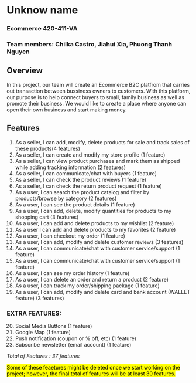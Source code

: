 # Unknow name
### Ecommerce 420-411-VA
### Team members: Chilka Castro, Jiahui Xia, Phuong Thanh Nguyen

## Overview
In this project, our team will create an Ecommerce B2C platfrom that carries out transaction between bussiness owners to customers. With this platform, our purpose is to help connect buyers to small, family business as well as promote their business. We would like to create a place where anyone can open their own business and start making money. 

## Features
1. As a seller, I can add, modify, delete products for sale and track sales of these products(4 features) 
2. As a seller, I can create and modify my store profile (1 feature)
3. As a seller, I can view product purchases and mark them as shipped while adding tracking information (2 features)
4. As a seller, I can communicate/chat with buyers (1 feature)
5. As a seller, I can check the product reviews (1 feature)
6. As a seller, I can check the return product request (1 feature)
7. As a user, I can search the product catalog and filter by products/browse by category (2 features)
8. As a user, I can see the product details (1 feature)
9. As a user, I can add, delete, modify quantities for products to my shopping cart (3 features)
10. As a user, I can add and delete products to my wishlist (2 feature)
11. As a user I can add and delete products to my favorites (2 feature)
12. As a user, I can checkout my order (1 feature)
13. As a user, I can add, modify and delete customer reviews (3 features)
14. As a user, I can communicate/chat with customer service/support (1 feature)
15. As a user, I can communicate/chat with customer service/support (1 feature)
16. As a user, I can see my order history (1 feature)
17. As a user, I can delete an order and return a product (2 feature)
18. As a user, I can track my order/shipping package (1 feature)
19. As a user, I can add, modify and delete card and bank account (WALLET feature) (3 features)

### EXTRA FEATURES:
20. Social Media Buttons (1 feature)
21. Google Map (1 feature)
22. Push notification (coupon or % off, etc) (1 feature)
23. Subscribe newsletter (email account) (1 feature)


*Total of Features : 37 features*

<mark>Some of these feaetures might be deleted once we start working on the project; however, the final total of features will be at least 30 features.</makr>
